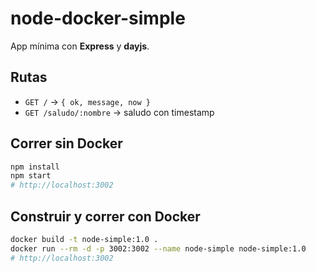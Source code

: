 # node-docker-simple

App mínima con **Express** y **dayjs**.

## Rutas
- `GET /` → `{ ok, message, now }`
- `GET /saludo/:nombre` → saludo con timestamp

## Correr sin Docker
```bash
npm install
npm start
# http://localhost:3002
```

## Construir y correr con Docker
```bash
docker build -t node-simple:1.0 .
docker run --rm -d -p 3002:3002 --name node-simple node-simple:1.0
# http://localhost:3002
```

